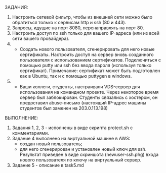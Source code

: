 ЗАДАНИЯ:
1. Настроить сетевой фильтр, чтобы из внешней сети можно было обратиться только к сервисам http и ssh (80 и 443).
2. Запросы, идущие на порт 8080, перенаправлять на порт 80.
3. Настроить доступ по ssh только для вашего IP-адреса (или из всей сети вашего провайдера).
4. * Создать нового пользователя, сгенерировать для него новые сертификаты. Настроить доступ на сервер вновь созданного пользователя с использованием сертификатов. Подключиться с помощью putty или ssh без ввода пароля (используя только сертификат).
Примечание: сертификат может быть подготовлен как в Ubuntu, так и с помощью puttygen в windows.
5. * Ваши коллеги, студенты, настраивали VDS-сервер для использования на командном проекте. Через некоторое время сервер был заблокирован. Студенты связались с хостером, он предоставил abuse-письмо (настоящий IP-адрес машины студентов был заменен на 203.0.113.198)


ВЫПОЛНЕНИЕ:
1. Задания 1, 2, 3 - исполнены в виде скрипта protect.sh с комментариями.
2. Задание 4 выполнено на виртуальной машине в AWS: 
    - создан новый пользователь; 
    - для него сгенерирован и установлен новый ключ для ssh. 
Результат приведен в виде скриншота (newuser-ssh.phg) входа нового пользователя по ключу на виртуальный сервер.
3. Задание 5 - описание в task5.md
